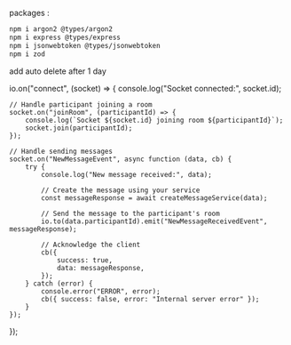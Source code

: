 
packages :

```bash
npm i argon2 @types/argon2
npm i express @types/express
npm i jsonwebtoken @types/jsonwebtoken
npm i zod
```

add auto delete after 1 day 

io.on("connect", (socket) => {
    console.log("Socket connected:", socket.id);

    // Handle participant joining a room
    socket.on("joinRoom", (participantId) => {
        console.log(`Socket ${socket.id} joining room ${participantId}`);
        socket.join(participantId);
    });

    // Handle sending messages
    socket.on("NewMessageEvent", async function (data, cb) {
        try {
            console.log("New message received:", data);

            // Create the message using your service
            const messageResponse = await createMessageService(data);

            // Send the message to the participant's room
            io.to(data.participantId).emit("NewMessageReceivedEvent", messageResponse);

            // Acknowledge the client
            cb({
                success: true,
                data: messageResponse,
            });
        } catch (error) {
            console.error("ERROR", error);
            cb({ success: false, error: "Internal server error" });
        }
    });
});